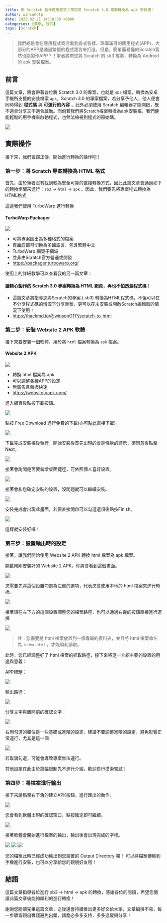 ```yaml
---
title: 用 Scratch 製作應用程式？帶您將 Scratch 3.0 專案轉換為 apk 安裝檔！
author: winsonotp
date: 2023-02-21 14:18:30 +0800
categories: [教學, 程式]
tags: [Scratch]
---
```


> 我們總是會在應用程式商店看到各式各樣、玲瑯滿目的應用程式(APP)，大部分的APP是通過繁複的程式語言來打造。但是，簡單而易懂的Scratch竟然也能製作APP？！筆者將帶您將 Scratch 的 sb3 檔案，轉換為 Android 的 apk 安裝檔案。

## 前言
這篇文章，將會帶著各位將 Scratch 3.0 的專案，也就是 `sb3` 檔案，轉換為安卓手機所支援的安裝檔案 `apk`。Scratch 3.0 的專案檔案，若分享予他人，他人便會同時得到 **程式碼** 與 **可運行的內容** ，此外必須使用 Scratch 編輯器才能開啟，既不適合分享又不適合啟動。而倘若我們將Scratch檔案轉換為apk安裝檔，我們便能輕鬆的用手機來啟動程式，也無法檢視到程式的原始碼。

![](https://i.imgur.com/N5yH70n.png)

## 實際操作
接下來，我們言歸正傳，開始進行轉換的操作吧！

### 第一步：將 Scratch 專案轉換為 HTML 格式
首先，由於筆者沒有找到較為安全可靠的直接轉換方式，因此此篇文章會通過如下的轉換步驟來進行：`sb3` -> `html` -> `apk` 。因此，我們要先將專案程式轉換為HTML格式

這邊我們使用 TurboWarp 進行轉換
#### TurboWarp Packager

![](https://i.imgur.com/OuIJYVX.png)

- 可將專案匯出為多種格式的檔案
- 頁面底部可切換為多國語言，包含繁體中文
- TurboWarp 網頁子網域
- 並非由Scratch官方營運或開發
- https://packager.turbowarp.org/

使用上的詳細教學可以查看我的另一篇文章：

#### 讓精心製作的 Scratch 3.0 專案轉換為 HTML 網頁，再也不怕透漏程式碼！
- 這篇文章將指導您將Scratch的專案 (.sb3) 轉換為HTML程式碼，不但可以在不分享程式碼的情況下分享專案，更可以在未安裝或開啟Scratch編輯器的情況下使用！
- https://hackmd.io/@winsonOTP/scratch-to-html

### 第二步：安裝 Website 2 APK 軟體
接下來要安裝一個軟體，用於將 `html` 檔案轉換為 `apk` 檔案。

#### Website 2 APK
![](https://i.imgur.com/3Oq8TY6.png)
- 轉換 html 檔案為 apk
- 可以調整各種APP的設定
- 無廣告且轉換快速
- https://websitetoapk.com/

進入網頁後點按下載按鈕。

![](https://i.imgur.com/x4Mi5EH.png)

點按 Free Download 進行免費的下載(亦可[點此](https://github.com/praveshagrawal/Website-2-APK-Builder/releases/download/v5.1.0.1/Website.2.APK.Builder.v5.1.0.1.Installer.exe)直接下載)。

![](https://i.imgur.com/bQksema.png)

下載完成安裝檔後執行，開始安裝後首先出現的會是條款的顯示，須同意後點擊 Next。

![](https://i.imgur.com/HV9su2V.png)

接著會詢問是否要新增桌面捷徑，可依照個人喜好設置。

![](https://i.imgur.com/2uHtrQf.png)

接著會和您確定安裝的設置，沒問題就可以繼續安裝。

![](https://i.imgur.com/N3i1Ysb.png)

安裝完成會出現此畫面，若要直接開啟可以勾選選項後點按Finish。

![](https://i.imgur.com/Oth4IZv.png)

這樣就安裝好囉！

### 第三步：設置輸出時的設定
接著，讓我們開始使用 Website 2 APK 轉換 html 檔案為 apk 檔案。

開啟剛剛安裝好的 Website 2 APK，你將會看到這個畫面。

![](https://i.imgur.com/xxLvMgC.png)

您需要先將這個設置勾選為左側的選項，代表您會使用本地的 html 檔案來進行轉換。

![](https://i.imgur.com/GQm9g6q.png)

接著請在左下方的這個設置調整您的檔案路徑，也可以通過右邊的按鈕直接進行選擇

![](https://i.imgur.com/zXrWQZN.png)

> 註：您需要將 html 檔案放置到一個專屬的資料夾，並且將 html 檔案命名為 `index.html` ，才能順利讀取。

此時，您已經調整好了 html 檔案的抓取路徑，接下來將逐一介紹主要的設置的用途與意義：

APP標題：

![](https://i.imgur.com/DNvC5yT.png)

輸出路徑：

![](https://i.imgur.com/PC6Hbl9.png)

分享文字與離開前的確認文字：

![](https://i.imgur.com/UURqEiA.png)

右側勾選的欄位是一些基礎或進階的設定，建議不要調整進階的設定，避免影響正常運行，尤其是這一個

![](https://i.imgur.com/zNDmsHw.png)

若取消勾選，可能會導致專案無法運行。

其他設定在此由於篇幅限制先不進行介紹，歡迎自行摸索嘗試！

### 第四步：將檔案進行輸出
接下來請點擊右下角的建立APK按鈕，進行匯出的動作。

![](https://i.imgur.com/9AXue2Q.png)

您會看到軟體出現的確認窗口，點按確定即可繼續。

![](https://i.imgur.com/ygQt23j.png)

接著軟體會開始進行檔案的輸出，輸出後會出現完成的字樣。

![](https://i.imgur.com/FqfKXN8.png)
![](https://i.imgur.com/rVRhARS.png)
![](https://i.imgur.com/AZ1iCZz.png)

您的檔案此時已經成功輸出到您設置的 Output Directory 囉！
可以將檔案傳輸到手機進行安裝，也可以分享給您的親朋好友哦！

## 結語
這篇文章指導各位進行 sb3 -> html -> apk 的轉換，感謝各位的閱讀，希望您閱讀此篇文章後能夠順利的進行轉換！

謝謝您閱讀完畢這篇文章，之後還會持續推出更多好文給大家，文章編撰不易，每一步驟皆親自實踐避免出錯，請務必多多支持，多多追蹤與分享！
